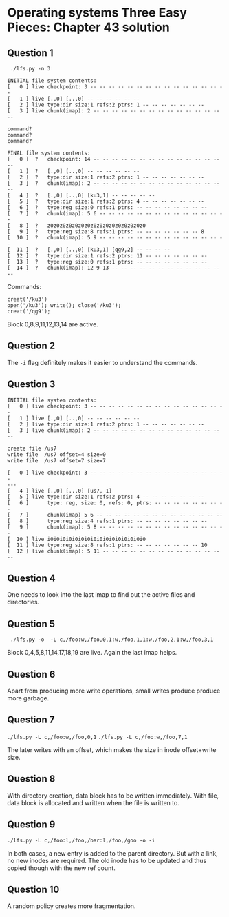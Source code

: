 # Operating systems Three Easy Pieces: Chapter 43 solution

## Question 1

```
 ./lfs.py -n 3

INITIAL file system contents:
[   0 ] live checkpoint: 3 -- -- -- -- -- -- -- -- -- -- -- -- -- -- --
[   1 ] live [.,0] [..,0] -- -- -- -- -- --
[   2 ] live type:dir size:1 refs:2 ptrs: 1 -- -- -- -- -- -- --
[   3 ] live chunk(imap): 2 -- -- -- -- -- -- -- -- -- -- -- -- -- -- --

command?
command?
command?

FINAL file system contents:
[   0 ]  ?   checkpoint: 14 -- -- -- -- -- -- -- -- -- -- -- -- -- -- --
[   1 ]  ?   [.,0] [..,0] -- -- -- -- -- --
[   2 ]  ?   type:dir size:1 refs:2 ptrs: 1 -- -- -- -- -- -- --
[   3 ]  ?   chunk(imap): 2 -- -- -- -- -- -- -- -- -- -- -- -- -- -- --
[   4 ]  ?   [.,0] [..,0] [ku3,1] -- -- -- -- --
[   5 ]  ?   type:dir size:1 refs:2 ptrs: 4 -- -- -- -- -- -- --
[   6 ]  ?   type:reg size:0 refs:1 ptrs: -- -- -- -- -- -- -- --
[   7 ]  ?   chunk(imap): 5 6 -- -- -- -- -- -- -- -- -- -- -- -- -- --
[   8 ]  ?   z0z0z0z0z0z0z0z0z0z0z0z0z0z0z0z0
[   9 ]  ?   type:reg size:8 refs:1 ptrs: -- -- -- -- -- -- -- 8
[  10 ]  ?   chunk(imap): 5 9 -- -- -- -- -- -- -- -- -- -- -- -- -- --
[  11 ]  ?   [.,0] [..,0] [ku3,1] [qg9,2] -- -- -- --
[  12 ]  ?   type:dir size:1 refs:2 ptrs: 11 -- -- -- -- -- -- --
[  13 ]  ?   type:reg size:0 refs:1 ptrs: -- -- -- -- -- -- -- --
[  14 ]  ?   chunk(imap): 12 9 13 -- -- -- -- -- -- -- -- -- -- -- -- --
```

Commands:

```
creat('/ku3')
open('/ku3'); write(); close('/ku3');
creat('/qg9');
```

Block 0,8,9,11,12,13,14 are active.

## Question 2

The `-i` flag definitely makes it easier to understand the commands.

## Question 3

```
INITIAL file system contents:
[   0 ] live checkpoint: 3 -- -- -- -- -- -- -- -- -- -- -- -- -- -- --
[   1 ] live [.,0] [..,0] -- -- -- -- -- --
[   2 ] live type:dir size:1 refs:2 ptrs: 1 -- -- -- -- -- -- --
[   3 ] live chunk(imap): 2 -- -- -- -- -- -- -- -- -- -- -- -- -- -- --

create file /us7
write file  /us7 offset=4 size=0
write file  /us7 offset=7 size=7
```

```
[   0 ] live checkpoint: 3 -- -- -- -- -- -- -- -- -- -- -- -- -- -- --
---
[   4 ] live [.,0] [..,0] [us7, 1]
[   5 ] live type:dir size:1 refs:2 ptrs: 4 -- -- -- -- -- -- --
[   6 ]      type: reg, size: 0, refs: 0, ptrs: -- -- -- -- -- -- -- --
[   7 ]      chunk(imap) 5 6 -- -- -- -- -- -- -- -- -- -- -- -- -- --
[   8 ]      type:reg size:4 refs:1 ptrs: -- -- -- -- -- -- -- --
[   9 ]      chunk(imap): 5 8 -- -- -- -- -- -- -- -- -- -- -- -- -- --
[  10 ] live i0i0i0i0i0i0i0i0i0i0i0i0i0i0i0i0
[  11 ] live type:reg size:8 refs:1 ptrs: -- -- -- -- -- -- -- 10
[  12 ] live chunk(imap): 5 11 -- -- -- -- -- -- -- -- -- -- -- -- -- --
```


## Question 4

One needs to look into the last imap to find out the active files and directories.

## Question 5

` ./lfs.py -o  -L c,/foo:w,/foo,0,1:w,/foo,1,1:w,/foo,2,1:w,/foo,3,1`

Block 0,4,5,8,11,14,17,18,19 are live. Again the last imap helps.

## Question 6

Apart from producing more write operations, small writes produce produce more garbage.

## Question 7

`./lfs.py -L c,/foo:w,/foo,0,1`
`./lfs.py -L c,/foo:w,/foo,7,1`

The later writes with an offset, which makes the size in inode offset+write size.

## Question 8

With directory creation, data block has to be written immediately. With file, data block is allocated and written when the file is written to.

## Question 9

`./lfs.py -L c,/foo:l,/foo,/bar:l,/foo,/goo -o -i`

In both cases, a new entry is added to the parent directory. But with a link, no new inodes are required. The old inode has to be updated and thus copied though with the new ref count.

## Question 10

A random policy creates more fragmentation.
